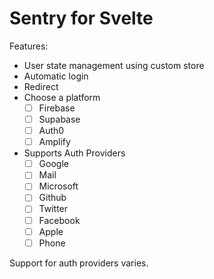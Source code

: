 # Sentry for Svelte

Features:

- User state management using custom store
- Automatic login
- Redirect
- Choose a platform
  - [ ] Firebase
  - [ ] Supabase
  - [ ] Auth0
  - [ ] Amplify
- Supports Auth Providers
  - [ ] Google
  - [ ] Mail
  - [ ] Microsoft
  - [ ] Github
  - [ ] Twitter
  - [ ] Facebook
  - [ ] Apple
  - [ ] Phone

Support for auth providers varies.
